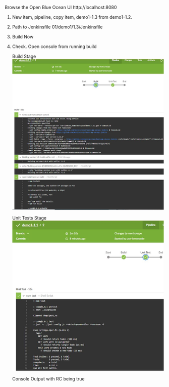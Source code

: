Browse the Open Blue Ocean UI http://localhost:8080

1. New item, pipeline, copy item, demo1-1.3 from demo1-1.2.
2. Path to Jenkinsfile 01/demo1/1.3/Jenkinsfile 
3. Build Now 
4. Check. Open console from running build
    
    Build Stage
![BuildStage](https://github.com/monicacrespo/bootcamp-devops-jenkins/blob/main/01/demo1/1.1/BuildStage.JPG)

    
    Unit Tests Stage    
![UnitTestStage](https://github.com/monicacrespo/bootcamp-devops-jenkins/blob/main/01/demo1/1.1/UnitTestStage.JPG)

    Console Output with RC being true
    ```
   
    ```

